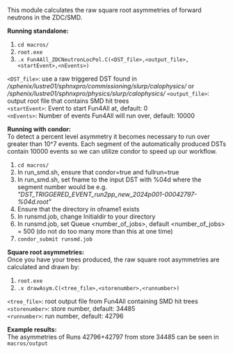 This module calculates the raw square root asymmetries of forward neutrons in the ZDC/SMD. 

**Running standalone:** 
1) `cd macros/`
2) `root.exe`
3) `.x Fun4All_ZDCNeutronLocPol.C(<DST_file>,<output_file>,<startEvent>,<nEvents>)`

`<DST_file>`: use a raw triggered DST found in _/sphenix/lustre01/sphnxpro/commissioning/slurp/calophysics/_ or _/sphenix/lustre01/sphnxpro/physics/slurp/calophysics/_
`<output_file>`: output root file that contains SMD hit trees  
`<startEvent>`: Event to start Fun4All at, default: 0  
`<nEvents>`: Number of events Fun4All will run over, default: 10000  

**Running with condor:**  
To detect a percent level asymmetry it becomes necessary to run over greater than 10^7 events. Each segment of the automatically produced DSTs contain 10000 events so we can utilize condor to speed up our workflow.  

1) `cd macros/`  
2) In run_smd.sh, ensure that condor=true and fullrun=true  
3) In run_smd.sh, set fname to the input DST with %04d where the segment number would be e.g. _"DST_TRIGGERED_EVENT_run2pp_new_2024p001-00042797-%04d.root"_  
4) Ensure that the directory in ofname1 exists  
5) In runsmd.job, change Initialdir to your directory  
5) In runsmd.job, set Queue <number_of_jobs>, default <number_of_jobs> = 500 (do not do too many more than this at one time)  
6) `condor_submit runsmd.job`

**Square root asymmetries:**  
Once you have your trees produced, the raw square root asymmetries are calculated and drawn by:  
1) `root.exe`
2) `.x drawAsym.C(<tree_file>,<storenumber>,<runnumber>)`

`<tree_file>`: root output file from Fun4All containing SMD hit trees  
`<storenumber>`: store number, default: 34485  
`<runnumber>`: run number, default: 42796  


**Example results:**  
The asymmetries of Runs 42796+42797 from store 34485 can be seen in `macros/output`

